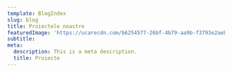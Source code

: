 ```yaml
---
template: BlogIndex
slug: blog
title: Proiectele noastre
featuredImage: 'https://ucarecdn.com/b6254577-26bf-4b79-aa9b-f3793e2aebdc/'
subtitle: 
meta:
  description: This is a meta description.
  title: Proiecte
---
```

